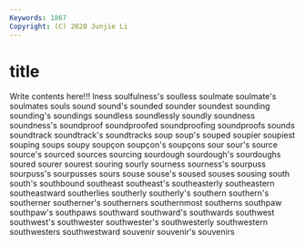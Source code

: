 ```yaml
---
Keywords: 1867
Copyright: (C) 2020 Junjie Li
---
```


# title

Write contents here!!!
lness 
soulfulness's 
soulless 
soulmate 
soulmate's 
soulmates 
souls 
sound 
sound's 
sounded
sounder 
soundest 
sounding 
sounding's 
soundings 
soundless 
soundlessly 
soundly 
soundness 
soundness's
soundproof 
soundproofed 
soundproofing 
soundproofs 
sounds 
soundtrack 
soundtrack's 
soundtracks 
soup 
soup's
souped 
soupier 
soupiest 
souping 
soups 
soupy 
soupçon 
soupçon's 
soupçons 
sour
sour's 
source 
source's 
sourced 
sources 
sourcing 
sourdough 
sourdough's 
sourdoughs 
soured
sourer 
sourest 
souring 
sourly 
sourness 
sourness's 
sourpuss 
sourpuss's 
sourpusses 
sours
souse 
souse's 
soused 
souses 
sousing 
south 
south's 
southbound 
southeast 
southeast's
southeasterly 
southeastern 
southeastward 
southerlies 
southerly 
southerly's 
southern 
southern's 
southerner 
southerner's
southerners 
southernmost 
southerns 
southpaw 
southpaw's 
southpaws 
southward 
southward's 
southwards 
southwest
southwest's 
southwester 
southwester's 
southwesterly 
southwestern 
southwesters 
southwestward 
souvenir 
souvenir's 
souvenirs
